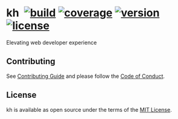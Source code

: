 # kh &nbsp;[![build][build]][action] [![coverage][coverage]][tests] [![version][version]][release] [![license][license]][MIT]

Elevating web developer experience

## Contributing

See [Contributing Guide][CONTRIBUTING.md] and please follow
the [Code of Conduct][CODE_OF_CONDUCT.md].

## License

kh is available as open source under the terms of the [MIT License][MIT].

[build]: https://img.shields.io/badge/build-passing-4040ff?style=flat-square
[coverage]: https://img.shields.io/badge/coverage-100%25-4040ff?style=flat-square
[license]: https://img.shields.io/badge/license-MIT-4040ff?style=flat-square
[version]: https://img.shields.io/github/package-json/v/cdfzo/kh/main?style=flat-square&color=4040ff&label=version
[action]: https://github.com/cdfzo/kh/actions
[tests]: https://github.com/cdfzo/kh/tree/main/tests
[MIT]: https://github.com/cdfzo/kh/blob/main/LICENSE
[release]: https://github.com/cdfzo/kh/releases/latest
[CONTRIBUTING.md]: https://github.com/cdfzo/kh/blob/main/CONTRIBUTING.md
[CODE_OF_CONDUCT.md]: https://github.com/cdfzo/kh/blob/main/CODE_OF_CONDUCT.md
